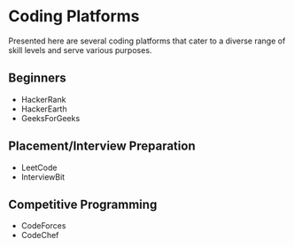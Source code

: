 # Coding Platforms

Presented here are several coding platforms that cater to a diverse range of skill levels and serve various purposes.

## Beginners

- HackerRank
- HackerEarth
- GeeksForGeeks

## Placement/Interview Preparation

- LeetCode
- InterviewBit

## Competitive Programming

- CodeForces
- CodeChef
